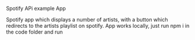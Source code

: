 Spotify APi example App

Spotify app which displays a number of artists, with a button which redirects to the artists playlist on spotify. App works locally, just run npm i in the code folder and run
